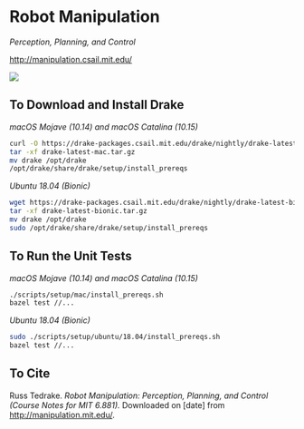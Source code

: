 # Robot Manipulation

_Perception, Planning, and Control_

<http://manipulation.csail.mit.edu/>

![](https://github.com/RussTedrake/manipulation/workflows/CI/badge.svg)

## To Download and Install Drake

_macOS Mojave (10.14) and macOS Catalina (10.15)_

```zsh
curl -O https://drake-packages.csail.mit.edu/drake/nightly/drake-latest-mac.tar.gz
tar -xf drake-latest-mac.tar.gz
mv drake /opt/drake
/opt/drake/share/drake/setup/install_prereqs
```

_Ubuntu 18.04 (Bionic)_

```bash
wget https://drake-packages.csail.mit.edu/drake/nightly/drake-latest-bionic.tar.gz
tar -xf drake-latest-bionic.tar.gz
mv drake /opt/drake
sudo /opt/drake/share/drake/setup/install_prereqs
```

## To Run the Unit Tests

_macOS Mojave (10.14) and macOS Catalina (10.15)_

```zsh
./scripts/setup/mac/install_prereqs.sh
bazel test //...
```

_Ubuntu 18.04 (Bionic)_

```bash
sudo ./scripts/setup/ubuntu/18.04/install_prereqs.sh
bazel test //...
```

## To Cite

Russ Tedrake. _Robot Manipulation: Perception, Planning, and Control (Course
Notes for MIT 6.881)._ Downloaded on [date] from <http://manipulation.mit.edu/>.
